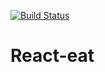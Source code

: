 [![Build Status](https://codefirst.iut.uca.fr/api/badges/React-if/React-eat/status.svg)](https://codefirst.iut.uca.fr/React-if/React-eat)

# React-eat